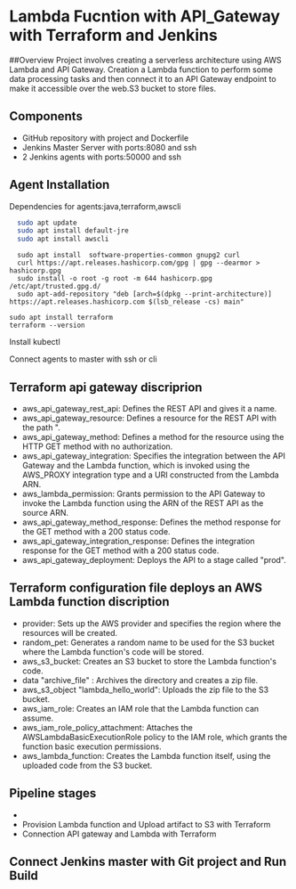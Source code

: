 
# Lambda Fucntion with API_Gateway with Terraform and Jenkins

##Overview
Project involves creating a serverless architecture using AWS Lambda and API Gateway. Creation a Lambda function to perform some data processing tasks and then connect it to an API Gateway endpoint to make it accessible over the web.S3 bucket to store files.

## Components
 - GitHub repository with project and Dockerfile
 - Jenkins Master Server with ports:8080 and ssh
 - 2 Jenkins agents with ports:50000 and ssh

## Agent Installation

Dependencies for agents:java,terraform,awscli

```bash
  sudo apt update
  sudo apt install default-jre
  sudo apt install awscli
```
```
  sudo apt install  software-properties-common gnupg2 curl
  curl https://apt.releases.hashicorp.com/gpg | gpg --dearmor > hashicorp.gpg
  sudo install -o root -g root -m 644 hashicorp.gpg /etc/apt/trusted.gpg.d/
  sudo apt-add-repository "deb [arch=$(dpkg --print-architecture)] https://apt.releases.hashicorp.com $(lsb_release -cs) main"
  ```
  ```
  sudo apt install terraform
  terraform --version
```
Install kubectl 

Connect agents to master with ssh or cli
## Terraform api gateway discriprion
- aws_api_gateway_rest_api: Defines the REST API and gives it a name.
- aws_api_gateway_resource: Defines a resource for the REST API with the path ".
- aws_api_gateway_method: Defines a method for the resource using the HTTP GET method with no authorization.
- aws_api_gateway_integration: Specifies the integration between the API Gateway and the Lambda function, which is invoked using the AWS_PROXY integration type and a URI constructed from the Lambda ARN.
- aws_lambda_permission: Grants permission to the API Gateway to invoke the Lambda function using the ARN of the REST API as the source ARN.
- aws_api_gateway_method_response: Defines the method response for the GET method with a 200 status code.
- aws_api_gateway_integration_response: Defines the integration response for the GET method with a 200 status code.
- aws_api_gateway_deployment: Deploys the API to a stage called "prod".

## Terraform configuration file deploys an AWS Lambda function discription

  - provider: Sets up the AWS provider and specifies the region where the resources will be created.
  - random_pet: Generates a random name to be used for the S3 bucket where the Lambda function's code will be stored.
  - aws_s3_bucket: Creates an S3 bucket to store the Lambda function's code.
  - data "archive_file" : Archives the directory and creates a zip file.
  - aws_s3_object "lambda_hello_world": Uploads the zip file to the S3 bucket.
  - aws_iam_role: Creates an IAM role that the Lambda function can assume.
  - aws_iam_role_policy_attachment: Attaches the AWSLambdaBasicExecutionRole policy to the IAM role, which grants the function basic execution permissions.
  - aws_lambda_function: Creates the Lambda function itself, using the uploaded code from the S3 bucket.
  


## Pipeline stages
- 
- Provision Lambda function and Upload artifact to S3 with Terraform
- Connection API gateway and Lambda with Terraform



## Connect Jenkins master with Git project and Run Build

